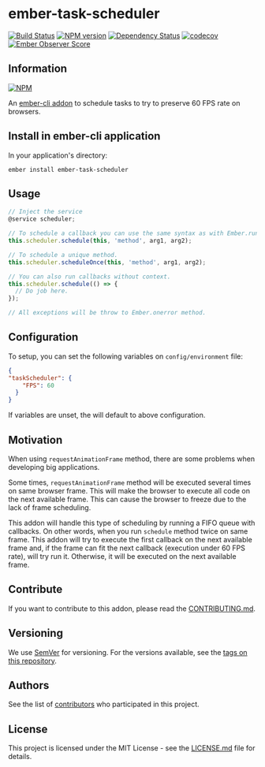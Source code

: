 # ember-task-scheduler

[![Build Status](https://travis-ci.org/BBVAEngineering/ember-task-scheduler.svg?branch=master)](https://travis-ci.org/BBVAEngineering/ember-task-scheduler)
[![NPM version](https://badge.fury.io/js/ember-task-scheduler.svg)](https://badge.fury.io/js/ember-task-scheduler)
[![Dependency Status](https://david-dm.org/BBVAEngineering/ember-task-scheduler.svg)](https://david-dm.org/BBVAEngineering/ember-task-scheduler)
[![codecov](https://codecov.io/gh/BBVAEngineering/ember-task-scheduler/branch/master/graph/badge.svg)](https://codecov.io/gh/BBVAEngineering/ember-task-scheduler)
[![Ember Observer Score](https://emberobserver.com/badges/ember-task-scheduler.svg)](https://emberobserver.com/addons/ember-task-scheduler)

## Information

[![NPM](https://nodei.co/npm/ember-task-scheduler.png?downloads=true&downloadRank=true)](https://nodei.co/npm/ember-task-scheduler/)

An [ember-cli addon](http://www.ember-cli.com/) to schedule tasks to try to preserve 60 FPS rate on browsers.

## Install in ember-cli application

In your application's directory:

    ember install ember-task-scheduler

## Usage

```javascript
// Inject the service
@service scheduler;
```

```javascript
// To schedule a callback you can use the same syntax as with Ember.run.
this.scheduler.schedule(this, 'method', arg1, arg2);

// To schedule a unique method.
this.scheduler.scheduleOnce(this, 'method', arg1, arg2);

// You can also run callbacks without context.
this.scheduler.schedule(() => {
  // Do job here.
});

// All exceptions will be throw to Ember.onerror method.
```

## Configuration

To setup, you can set the following variables on `config/environment` file:

```json
{
"taskScheduler": {
    "FPS": 60
  }
}

```

If variables are unset, the will default to above configuration.

## Motivation

When using `requestAnimationFrame` method, there are some problems when developing big applications.

Some times, `requestAnimationFrame` method will be executed several times on same browser frame. This will make the browser to execute all code on the next available frame. This can cause the browser to freeze due to the lack of frame scheduling.

This addon will handle this type of scheduling by running a FIFO queue with callbacks. On other words, when you run `schedule` method twice on same frame. This addon will try to execute the first callback on the next available frame and, if the frame can fit the next callback (execution under 60 FPS rate), will try run it. Otherwise, it will be executed on the next available frame.

## Contribute

If you want to contribute to this addon, please read the [CONTRIBUTING.md](CONTRIBUTING.md).

## Versioning

We use [SemVer](http://semver.org/) for versioning. For the versions available, see the [tags on this repository](https://github.com/BBVAEngineering/ember-task-scheduler/tags).


## Authors

See the list of [contributors](https://github.com/BBVAEngineering/ember-task-scheduler/graphs/contributors) who participated in this project.

## License

This project is licensed under the MIT License - see the [LICENSE.md](LICENSE.md) file for details.

